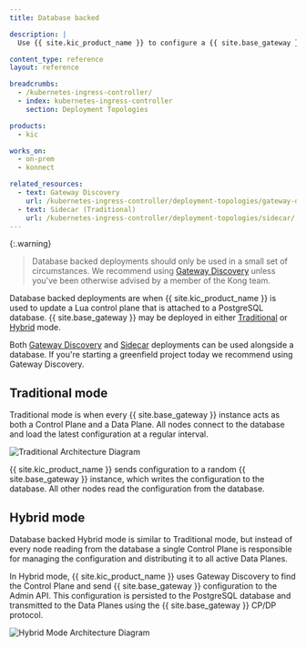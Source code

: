 ```yaml
---
title: Database backed

description: |
  Use {{ site.kic_product_name }} to configure a {{ site.base_gateway }} Control Plane that is attached to a PostgreSQL database.

content_type: reference
layout: reference

breadcrumbs:
  - /kubernetes-ingress-controller/
  - index: kubernetes-ingress-controller
    section: Deployment Topologies

products:
  - kic

works_on:
  - on-prem
  - konnect

related_resources:
  - text: Gateway Discovery
    url: /kubernetes-ingress-controller/deployment-topologies/gateway-discovery/
  - text: Sidecar (Traditional)
    url: /kubernetes-ingress-controller/deployment-topologies/sidecar/
---
```



{:.warning}
> Database backed deployments should only be used in a small set of circumstances. We recommend using [Gateway Discovery](/kubernetes-ingress-controller/deployment-topologies/gateway-discovery/) unless you've been otherwise advised by a member of the Kong team.

Database backed deployments are when {{ site.kic_product_name }} is used to update a Lua control plane that is attached to a PostgreSQL database. {{ site.base_gateway }} may be deployed in either [Traditional](/gateway/traditional-mode/) or [Hybrid](/gateway/hybrid-mode/) mode.

Both [Gateway Discovery](/kubernetes-ingress-controller/deployment-topologies/gateway-discovery/) and [Sidecar](/kubernetes-ingress-controller/deployment-topologies/sidecar/) deployments can be used alongside a database. If you're starting a greenfield project today we recommend using Gateway Discovery.

## Traditional mode

Traditional mode is when every {{ site.base_gateway }} instance acts as both a Control Plane and a Data Plane. All nodes connect to the database and load the latest configuration at a regular interval.

![Traditional Architecture Diagram](/assets/images/kic/topology/db-backed-traditional.png)

{{ site.kic_product_name }} sends configuration to a random {{ site.base_gateway }} instance, which writes the configuration to the database. All other nodes read the configuration from the database.

## Hybrid mode

Database backed Hybrid mode is similar to Traditional mode, but instead of every node reading from the database a single Control Plane is responsible for managing the configuration and distributing it to all active Data Planes.

In Hybrid mode, {{ site.kic_product_name }} uses Gateway Discovery to find the Control Plane and send {{ site.base_gateway }} configuration to the Admin API. This configuration is persisted to the PostgreSQL database and transmitted to the Data Planes using the {{ site.base_gateway }} CP/DP protocol.

![Hybrid Mode Architecture Diagram](/assets/images/kic/topology/db-backed-hybrid.png)
